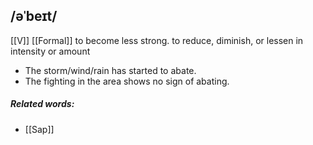 ## /əˈbeɪt/ 
[[V]] [[Formal]]
to become less strong. 
to reduce, diminish, or lessen in intensity or amount

- The storm/wind/rain has started to abate.
- The fighting in the area shows no sign of abating.

##### Related words:
- [[Sap]]